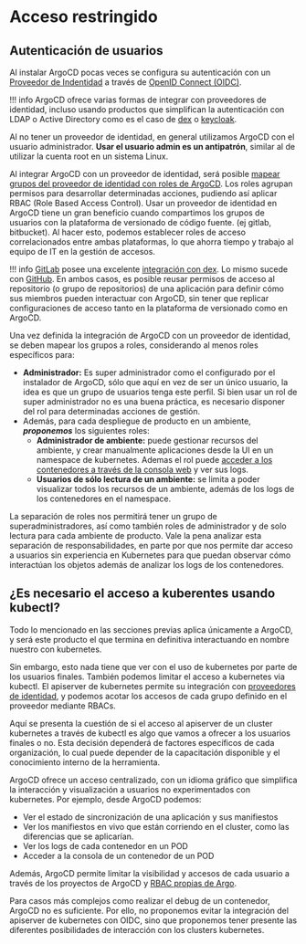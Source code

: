 # Acceso restringido

## Autenticación de usuarios

Al instalar ArgoCD pocas veces se configura su autenticación con un [Proveedor
de Indentidad](https://argo-cd.readthedocs.io/en/stable/operator-manual/user-management/#sso)
a través de [OpenID Connect (OIDC)](https://openid.net/connect/).

!!! info
    ArgoCD ofrece varias formas de integrar con proveedores de identidad, incluso
    usando productos que simplifican la autenticación con LDAP o Active Directory
    como es el caso de [dex](https://dexidp.io/) o [keycloak](https://www.keycloak.org/).

Al no tener un proveedor de identidad, en general utilizamos ArgoCD con el
usuario administrador. **Usar el usuario admin es un antipatrón**, similar
al de utilizar la cuenta root en un sistema Linux.

Al integrar ArgoCD con un proveedor de identidad, será posible [mapear grupos
del proveedor de identidad con roles de ArgoCD](https://argo-cd.readthedocs.io/en/stable/operator-manual/rbac/).
Los roles agrupan permisos para desarrollar determinadas acciones, pudiendo así
aplicar RBAC (Role Based Access Control). Usar un proveedor de identidad en
ArgoCD tiene un gran beneficio cuando compartimos los grupos de usuarios con la
plataforma de versionado de código fuente. (ej gitlab, bitbucket). Al hacer
esto, podemos establecer roles de acceso correlacionados entre ambas
plataformas, lo que ahorra tiempo y trabajo al equipo de IT en la gestión de
accesos.

!!! info
    [GitLab](https://gitlab.com/) posee una excelente [integración con
    dex](https://dexidp.io/docs/connectors/gitlab/). Lo mismo sucede con
    [GitHub](https://dexidp.io/docs/connectors/github/). En ambos casos, es
    posible reusar permisos de acceso al repositorio (o grupo de repositorios)
    de una aplicación para definir cómo sus miembros pueden interactuar con
    ArgoCD, sin tener que replicar configuraciones de acceso tanto en la
    plataforma de versionado como en ArgoCD.

Una vez definida la integración de ArgoCD con un proveedor de identidad, se
deben mapear los grupos a roles, considerando al menos roles específicos para:

* **Administrador:** Es super administrador como el configurado por el instalador
  de ArgoCD, sólo que aquí en vez de ser un único usuario, la idea es que un
  grupo de usuarios tenga este perfil. Si bien usar un rol de super
  administrador no es una buena práctica, es necesario disponer del rol para
  determinadas acciones de gestión.
* Además, para cada despliegue de producto en un ambiente, **_proponemos_** los
  siguientes roles:
  * **Administrador de ambiente:** puede gestionar recursos del ambiente, y
      crear manualmente aplicaciones desde la UI en un namespace de kubernetes.
      Ademas el rol puede [acceder a los contenedores a través de la consola
      web](https://argo-cd.readthedocs.io/en/stable/operator-manual/web_based_terminal/)
      y ver sus logs.
  * **Usuarios de sólo lectura de un ambiente:** se limita a poder visualizar
      todos los recursos de un ambiente, además de los logs de los
      contenedores en el namespace.

La separación de roles nos permitirá tener un grupo de superadministradores, así
como también roles de administrador y de solo lectura para cada
ambiente de producto. Vale la pena analizar esta separación de
responsabilidades, en parte por que nos permite dar acceso a usuarios sin
experiencia en Kubernetes para que puedan observar cómo interactúan los objetos
además de analizar los logs de los contenedores.

## ¿Es necesario el acceso a kuberentes usando kubectl?

Todo lo mencionado en las secciones previas aplica únicamente a ArgoCD, y será
este producto el que termina en definitiva interactuando en nombre nuestro
con kubernetes.

Sin embargo, esto nada tiene que ver con el uso de kubernetes por parte de los
usuarios finales. También podemos limitar el acceso a kubernetes via kubectl.
El apiserver de kubernetes permite su integración con [proveedores de
identidad](https://github.com/dexidp/dex/issues/787), y podemos acotar los
accesos de cada grupo definido en el proveedor mediante RBACs.

Aquí se presenta la cuestión de si el acceso al apiserver de un cluster
kubernetes a través de kubectl es algo que vamos a ofrecer a los usuarios
finales o no. Esta decisión dependerá de factores específicos de cada
organización, lo cual puede depender de la capacitación disponible y el
conocimiento interno de la herramienta.

ArgoCD ofrece un acceso centralizado, con un idioma gráfico que simplifica
la interacción y visualización a usuarios no experimentados con kubernetes. Por
ejemplo, desde ArgoCD podemos:

* Ver el estado de sincronización de una aplicación y sus manifiestos
* Ver los manifiestos en vivo que están corriendo en el cluster, como las
  diferencias que se aplicarían.
* Ver los logs de cada contenedor en un POD
* Acceder a la consola de un contenedor de un POD

Además, ArgoCD permite limitar la visibilidad y accesos de cada usuario a través
de los proyectos de ArgoCD y [RBAC propias de Argo](https://argo-cd.readthedocs.io/en/stable/operator-manual/rbac/).

Para casos más complejos como realizar el debug de un contenedor, ArgoCD no
es suficiente. Por ello, no proponemos evitar la integración del apiserver de
kubernetes con OIDC, sino que proponemos tener presente las diferentes
posibilidades de interacción con los clusters kubernetes.
